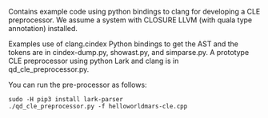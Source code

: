 Contains example code using python bindings to clang for developing 
a CLE preprocessor. We assume a system with CLOSURE LLVM (with quala 
type annotation) installed.

Examples use of clang.cindex Python bindings to get the AST and the 
tokens are in cindex-dump.py, showast.py, and simparse.py. A prototype 
CLE preprocessor using python Lark and clang is in qd_cle_preprocessor.py.

You can run the pre-processor as follows:

```
sudo -H pip3 install lark-parser
./qd_cle_preprocessor.py -f helloworldmars-cle.cpp

```

